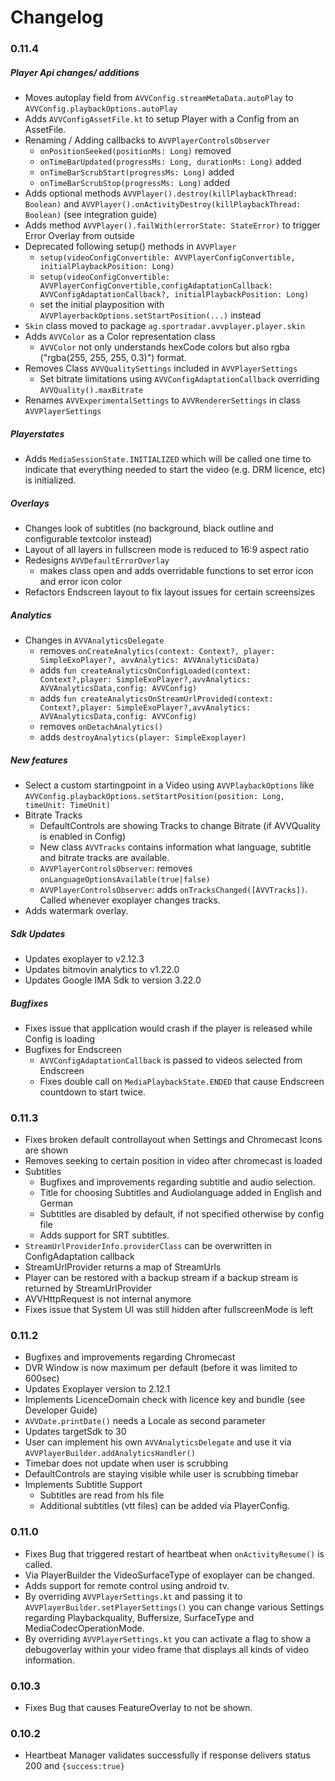 #  Changelog

### 0.11.4

##### Player Api changes/ additions
* Moves autoplay field from ```AVVConfig.streamMetaData.autoPlay``` to ```AVVConfig.playbackOptions.autoPlay```
* Adds ```AVVConfigAssetFile.kt``` to setup Player with a Config from an AssetFile.
* Renaming / Adding callbacks to ```AVVPlayerControlsObserver```
  * ```onPositionSeeked(positionMs: Long)``` removed
  * ```onTimeBarUpdated(progressMs: Long, durationMs: Long)``` added
  * ```onTimeBarScrubStart(progressMs: Long)``` added
  * ```onTimeBarScrubStop(progressMs: Long)``` added
* Adds optional methods ```AVVPlayer().destroy(killPlaybackThread: Boolean)``` and ```AVVPlayer().onActivityDestroy(killPlaybackThread: Boolean)``` (see integration guide)
* Adds method ```AVVPlayer().failWith(errorState: StateError)``` to trigger Error Overlay from outside
* Deprecated following setup() methods in ```AVVPlayer```
  * ```setup(videoConfigConvertible: AVVPlayerConfigConvertible, initialPlaybackPosition: Long)```
  * ```setup(videoConfigConvertible: AVVPlayerConfigConvertible,configAdaptationCallback: AVVConfigAdaptationCallback?, initialPlaybackPosition: Long)```
  * set the initial playposition with ```AVVPlayerbackOptions.setStartPosition(...)``` instead
* ```Skin``` class moved to  package ```ag.sportradar.avvplayer.player.skin```
* Adds ```AVVColor``` as a Color representation class
  * ```AVVColor``` not only understands hexCode colors but also rgba ("rgba(255, 255, 255, 0.3)") format.
* Removes Class ```AVVQualitySettings``` included in ```AVVPlayerSettings```
  * Set bitrate limitations using ```AVVConfigAdaptationCallback``` overriding ```AVVQuality().maxBitrate```
* Renames ```AVVExperimentalSettings``` to ```AVVRendererSettings``` in class ```AVVPlayerSettings```
  
##### Playerstates
* Adds ```MediaSessionState.INITIALIZED``` which will be called one time to indicate that everything needed to start the video (e.g. DRM licence, etc) is initialized.

##### Overlays
* Changes look of subtitles (no background, black outline and configurable textcolor instead)
* Layout of all layers in fullscreen mode is reduced to 16:9 aspect ratio
* Redesigns ```AVVDefaultErrorOverlay```
  * makes class open and adds overridable functions to set error icon and error icon color
* Refactors Endscreen layout to fix layout issues for certain screensizes
  
##### Analytics
* Changes in ```AVVAnalyticsDelegate```
  * removes ```onCreateAnalytics(context: Context?, player: SimpleExoPlayer?, avvAnalytics: AVVAnalyticsData)```
  * adds ```fun createAnalyticsOnConfigLoaded(context: Context?,player: SimpleExoPlayer?,avvAnalytics: AVVAnalyticsData,config: AVVConfig)```
  * adds  ```fun createAnalyticsOnStreamUrlProvided(context: Context?,player: SimpleExoPlayer?,avvAnalytics: AVVAnalyticsData,config: AVVConfig)```
  * removes ```onDetachAnalytics()```
  * adds ```destroyAnalytics(player: SimpleExoplayer)```
  
##### New features
* Select a custom startingpoint in a Video using ```AVVPlaybackOptions``` like ```AVVConfig.playbackOptions.setStartPosition(position: Long, timeUnit: TimeUnit)```
* Bitrate Tracks
  * DefaultControls are showing Tracks to change Bitrate (if AVVQuality is enabled in Config)
  * New class ```AVVTracks``` contains information what language, subtitle and bitrate tracks are available.
  * ```AVVPlayerControlsObserver```: removes ```onLanguageOptionsAvailable(true|false)``` 
  * ```AVVPlayerControlsObserver```: adds ```onTracksChanged([AVVTracks])```. Called whenever exoplayer changes tracks. 
* Adds watermark overlay.
##### Sdk Updates
* Updates exoplayer to v2.12.3
* Updates bitmovin analytics to v1.22.0
* Updates Google IMA Sdk to version 3.22.0

##### Bugfixes
* Fixes issue that application would crash if the player is released while Config is loading
* Bugfixes for Endscreen
  * ```AVVConfigAdaptationCallback``` is passed to videos selected from Endscreen
  * Fixes double call on ```MediaPlaybackState.ENDED``` that cause Endscreen countdown to start twice. 

### 0.11.3
* Fixes broken default controllayout when Settings and Chromecast Icons are shown
* Removes seeking to certain position in video after chromecast is loaded
* Subtitles
  * Bugfixes and improvements regarding subtitle and audio selection.
  * Title for choosing Subtitles and Audiolanguage added in English and German
  * Subtitles are disabled by default, if not specified otherwise by config file
  * Adds support for SRT subtitles.
* ``` StreamUrlProviderInfo.providerClass ``` can be overwritten in ConfigAdaptation callback
* StreamUrlProvider returns a map of StreamUrls
* Player can be restored with a backup stream if a backup stream is returned by StreamUrlProvider
* AVVHttpRequest is not internal anymore
* Fixes issue that System UI was still hidden after fullscreenMode is left

### 0.11.2
* Bugfixes and improvements regarding Chromecast
* DVR Window is now maximum per default (before it was limited to 600sec)
* Updates Exoplayer version to 2.12.1
* Implements LicenceDomain check with licence key and bundle (see Developer Guide)
* ``` AVVDate.printDate() ``` needs a Locale as second parameter
* Updates targetSdk to 30
* User can implement his own ``` AVVAnalyticsDelegate ``` and use it via ```AVVPlayerBuilder.addAnalyticsHandler()```
* Timebar does not update when user is scrubbing
* DefaultControls are staying visible while user is scrubbing timebar
* Implements Subtitle Support
  * Subtitles are read from hls file
  * Additional subtitles (vtt files) can be added via PlayerConfig.

### 0.11.0
* Fixes Bug that triggered restart of heartbeat when ``` onActivityResume() ``` is called.
* Via PlayerBuilder the VideoSurfaceType of exoplayer can be changed.
* Adds support for remote control using android tv.
* By overriding ``` AVVPlayerSettings.kt ``` and passing it to ``` AVVPlayerBuilder.setPlayerSettings() ``` you can change various Settings regarding Playbackquality, Buffersize, SurfaceType and MediaCodecOperationMode.
* By overriding ``` AVVPlayerSettings.kt ```  you can activate a flag to show a debugoverlay within your video frame that displays all kinds of video information.

### 0.10.3
* Fixes Bug that causes FeatureOverlay to not be shown.

### 0.10.2
* Heartbeat Manager validates successfully if response delivers status 200 and ``` {success:true} ```